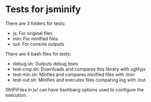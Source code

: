# Tests for jsminify

There are 3 folders for tests:
* js: For original files 
* min: For minified files
* out: For console outputs

There are 4 bash files for tests:
* debug.sh: Outputs debug texts
* test-cmp.sh: Downloads and compares this library with uglifyjs
* test-min.sh: Minfies and compares minified files with /min
* test-out.sh: Minifies and executes files comparing log with /out

(WIP)Files in js/ can have hashbang options used to configure the execution.

